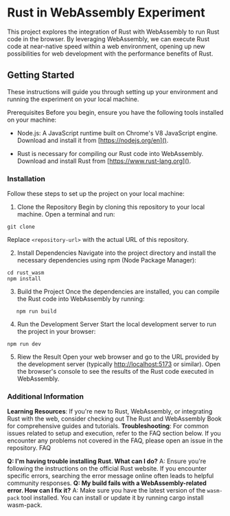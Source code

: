 # Rust in WebAssembly Experiment

This project explores the integration of Rust with WebAssembly to run Rust code in the browser. By leveraging WebAssembly, we can execute Rust code at near-native speed within a web environment, opening up new possibilities for web development with the performance benefits of Rust.

## Getting Started

These instructions will guide you through setting up your environment and running the experiment on your local machine.

Prerequisites
Before you begin, ensure you have the following tools installed on your machine:

* Node.js: A JavaScript runtime built on Chrome's V8 JavaScript engine. Download and install it from [https://nodejs.org/en]().
  
* Rust is necessary for compiling our Rust code into WebAssembly. Download and install Rust from [https://www.rust-lang.org]().

### Installation

Follow these steps to set up the project on your local machine:

1. Clone the Repository
   Begin by cloning this repository to your local machine. Open a terminal and run:

```
git clone 
```

Replace `<repository-url>` with the actual URL of this repository.

2. Install Dependencies
   Navigate into the project directory and install the necessary dependencies using npm (Node Package Manager):

```
cd rust_wasm
npm install
```

3. Build the Project
   Once the dependencies are installed, you can compile the Rust code into WebAssembly by running:

```
   npm run build
```

4. Run the Development Server
   Start the local development server to run the project in your browser:

```
npm run dev
```

5. Riew the Result
   Open your web browser and go to the URL provided by the development server (typically [http://localhost:5173]() or similar). Open the browser's console to see the results of the Rust code executed in WebAssembly.

### Additional Information

**Learning Resources**: If you're new to Rust, WebAssembly, or integrating Rust with the web, consider checking out The Rust and WebAssembly Book for comprehensive guides and tutorials.
**Troubleshooting**: For common issues related to setup and execution, refer to the FAQ section below. If you encounter any problems not covered in the FAQ, please open an issue in the repository.
FAQ

**Q: I'm having trouble installing Rust. What can I do?**
A: Ensure you're following the instructions on the official Rust website. If you encounter specific errors, searching the error message online often leads to helpful community responses.
**Q: My build fails with a WebAssembly-related error. How can I fix it?**
A: Make sure you have the latest version of the `wasm-pack` tool installed. You can install or update it by running cargo install wasm-pack.
